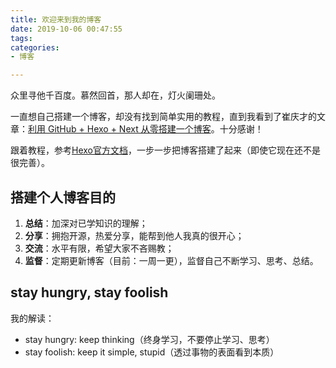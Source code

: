 ```yaml
---
title: 欢迎来到我的博客
date: 2019-10-06 00:47:55
tags:
categories: 
- 博客

---
```


众里寻他千百度。慕然回首，那人却在，灯火阑珊处。

一直想自己搭建一个博客，却没有找到简单实用的教程，直到我看到了崔庆才的文章：[利用 GitHub + Hexo + Next 从零搭建一个博客](https://cuiqingcai.com/7625.html)。十分感谢！

跟着教程，参考[Hexo官方文档](https://hexo.io/zh-cn/docs/writing)，一步一步把博客搭建了起来（即使它现在还不是很完善）。

## 搭建个人博客目的

1. **总结**：加深对已学知识的理解；
2. **分享**：拥抱开源，热爱分享，能帮到他人我真的很开心；
3. **交流**：水平有限，希望大家不吝赐教；
4. **监督**：定期更新博客（目前：一周一更），监督自己不断学习、思考、总结。

<!--more-->

## stay hungry, stay foolish

我的解读：

- stay hungry: keep thinking（终身学习，不要停止学习、思考）
- stay foolish: keep it simple, stupid（透过事物的表面看到本质）

